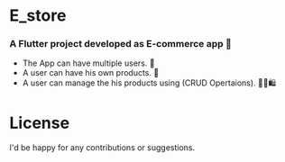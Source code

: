 # E_store

### A Flutter project developed as E-commerce app 🛒
- The App can have multiple users. 👥
- A user can have his own products. 🧺
- A user can manage the his products using (CRUD Opertaions). 🧑‍💼🛍️


# License
I'd be happy for any contributions or suggestions.
 
